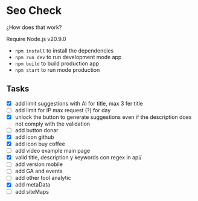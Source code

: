 # Seo Check

¿How does that work?

Require Node.js v20.9.0

* `npm install` to install the dependencies
* `npm run dev` to run development mode app
* `npm build` to build production app
* `npm start` to run mode production

## Tasks

- [x] add limit suggestions with AI for title, max 3 fer title
- [ ] add limit for IP max request (?) for day
- [x] unlock the button to generate suggestions even if the description does not comply with  the validation
- [ ] add button donar
- [x] add icon github
- [x] add icon buy coffee
- [ ] add vídeo example main page
- [x] valid title, description y keywords con regex in api/
- [ ] add version mobile
- [ ] add GA and events
- [ ] add other tool analytic
- [x] add metaData
- [ ] add siteMaps